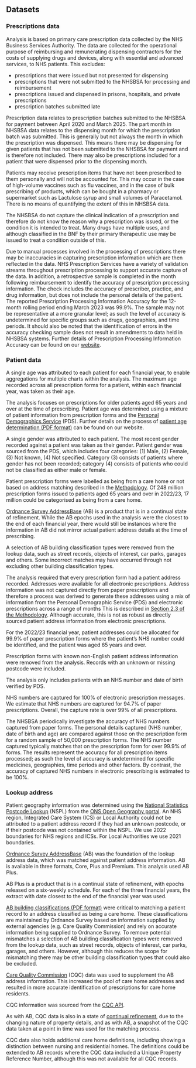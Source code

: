 ## Datasets

### Prescriptions data

Analysis is based on primary care prescription data collected by the NHS Business Services Authority. The data are collected for the operational purpose of reimbursing and remunerating dispensing contractors for the costs of supplying drugs and devices, along with essential and advanced services, to NHS patients. This excludes:

- prescriptions that were issued but not presented for dispensing
- prescriptions that were not submitted to the NHSBSA for processing and reimbursement
- prescriptions issued and dispensed in prisons, hospitals, and private prescriptions
- prescription batches submitted late

Prescription data relates to prescription batches submitted to the NHSBSA for payment between April 2020 and March 2025. The part month in NHSBSA data relates to the dispensing month for which the prescription batch was submitted. This is generally but not always the month in which the prescription was dispensed. This means there may be dispensing for given patients that has not been submitted to the NHSBSA for payment and is therefore not included. There may also be prescriptions included for a patient that were dispensed prior to the dispensing month.

Patients may receive prescription items that have not been prescribed to them personally and will not be accounted for. This may occur in the case of high-volume vaccines such as flu vaccines, and in the case of bulk prescribing of products, which can be bought in a pharmacy or supermarket such as Lactulose syrup and small volumes of Paracetamol. There is no means of quantifying the extent of this in NHSBSA data.

The NHSBSA do not capture the clinical indication of a prescription and therefore do not know the reason why a prescription was issued, or the condition it is intended to treat. Many drugs have multiple uses, and although classified in the BNF by their primary therapeutic use may be issued to treat a condition outside of this.

Due to manual processes involved in the processing of prescriptions there may be inaccuracies in capturing prescription information which are then reflected in the data. NHS Prescription Services have a variety of validation streams throughout prescription processing to support accurate capture of the data. In addition, a retrospective sample is completed in the month following reimbursement to identify the accuracy of prescription processing information. The check includes the accuracy of prescriber, practice, and drug information, but does not include the personal details of the patient. The reported Prescription Processing Information Accuracy for the 12-month rolling period ending March 2023 was 99.9%. The sample may not be representative at a more granular level; as such the level of accuracy is undetermined for specific groups such as drugs, geographies, and time periods. It should also be noted that the identification of errors in the accuracy checking sample does not result in amendments to data held in NHSBSA systems. Further details of Prescription Processing Information Accuracy can be found on our [website](https://www.nhsbsa.nhs.uk/pharmacies-gp-practices-and-appliance-contractors/payments-and-pricing/how-we-process-prescriptions).

### Patient data

A single age was attributed to each patient for each financial year, to enable aggregations for multiple charts within the analysis. The maximum age recorded across all prescription forms for a patient, within each financial year, was taken as their age.

The analysis focuses on prescriptions for older patients aged 65 years and over at the time of prescribing. Patient age was determined using a mixture of patient information from prescription forms and the [Personal Demographics Service](https://digital.nhs.uk/services/demographics) (PDS). Further details on the process of [patient age determination (PDF format)](https://www.nhsbsa.nhs.uk/sites/default/files/2018-02/180115%20Age%20Logic%20Summary%20Flow%20Chart%20-%20Revised%20Layout.pdf) can be found on our website.

A single gender was attributed to each patient. The most recent gender recorded against a patient was taken as their gender. Patient gender was sourced from the PDS, which includes four categories: (1) Male, (2) Female, (3) Not known, (4) Not specified. Category (3) consists of patients where gender has not been recorded; category (4) consists of patients who could not be classified as either male or female.

Patient prescription forms were labelled as being from a care home or not based on address matching described in the [Methodology](https://rpubs.com/nhsbsa-data-analytics/methodology). Of 248 million prescription forms issued to patients aged 65 years and over in 2022/23, 17 million could be categorised as being from a care home.

[Ordnance Survey AddressBase](https://www.ordnancesurvey.co.uk/business-government/products/addressbase) (AB) is a product that is in a continual state of refinement. While the AB epochs used in the analysis were the closest to the end of each financial year, there would still be instances where the information in AB did not mirror actual patient address details at the time of prescribing.

A selection of AB building classification types were removed from the lookup data, such as street records, objects of interest, car parks, garages and others. Some incorrect matches may have occurred through not excluding other building classification types.

The analysis required that every prescription form had a patient address recorded. Addresses were available for all electronic prescriptions. Address information was not captured directly from paper prescriptions and therefore a process was derived to generate these addresses using a mix of information from the Personal Demographic Service (PDS) and electronic prescriptions across a range of months This is described in [Section 2.3 of the Methodology](https://rpubs.com/nhsbsa-data-analytics/methodology). Although accurate, this is not as robust as directly sourced patient address information from electronic prescriptions.

For the 2022/23 financial year, patient addresses could be allocated for 99.9% of paper prescription forms where the patient’s NHS number could be identified, and the patient was aged 65 years and over.

Prescription forms with known non-English patient address information were removed from the analysis. Records with an unknown or missing postcode were included.

The analysis only includes patients with an NHS number and date of birth verified by PDS.

NHS numbers are captured for 100% of electronic prescription messages. We estimate that NHS numbers are captured for 94.7% of paper prescriptions. Overall, the capture rate is over 99% of all prescriptions.

The NHSBSA periodically investigate the accuracy of NHS numbers captured from paper forms. The personal details captured (NHS number, date of birth and age) are compared against those on the prescription form for a random sample of 50,000 prescription forms. The NHS number captured typically matches that on the prescription form for over 99.9% of forms. The results represent the accuracy for all prescription items processed; as such the level of accuracy is undetermined for specific medicines, geographies, time periods and other factors. By contrast, the accuracy of captured NHS numbers in electronic prescribing is estimated to be 100%.

### Lookup address

Patient geography information was determined using the [National Statistics Postcode Lookup](https://geoportal.statistics.gov.uk/datasets/9ac0331178b0435e839f62f41cc61c16/about) (NSPL) from the [ONS Open Geography portal](https://geoportal.statistics.gov.uk/). An NHS region, Integrated Care System (ICS) or Local Authority could not be attributed to a patient address record if they had an unknown postcode, or if their postcode was not contained within the NSPL. We use 2022 boundaries for NHS regions and ICSs. For Local Authorities we use 2021 boundaries.

[Ordnance Survey AddressBase](https://www.ordnancesurvey.co.uk/business-government/products/addressbase) (AB) was the foundation of the lookup address data, which was matched against patient address information. AB is available in three formats, Core, Plus and Premium. This analysis used AB Plus.

AB Plus is a product that is in a continual state of refinement, with epochs released on a six-weekly schedule. For each of the three financial years, the extract with date closest to the end of the financial year was used.

[AB building classifications (PDF format)](https://www.ordnancesurvey.co.uk/documents/product-support/tech-spec/addressbase-technical-specification.pdf) were critical to matching a patient record to an address classified as being a care home. These classifications are maintained by Ordnance Survey based on information supplied by external agencies (e.g. Care Quality Commission) and rely on accurate information being supplied to Ordnance Survey. To remove potential mismatches a selection of AB building classification types were removed from the lookup data, such as street records, objects of interest, car parks, garages, and others. However, although this reduces the scope for mismatching there may be other building classification types that could also be excluded.

[Care Quality Commission](https://www.cqc.org.uk/) (CQC) data was used to supplement the AB address information. This increased the pool of care home addresses and resulted in more accurate identification of prescriptions for care home residents.

CQC information was sourced from the [CQC API](https://anypoint.mulesoft.com/exchange/portals/care-quality-commission-5/4d36bd23-127d-4acf-8903-ba292ea615d4/cqc-syndication-1/).

As with AB, CQC data is also in a state of [continual refinement](https://www.cqc.org.uk/what-we-do/how-we-use-information/how-we-use-information), due to the changing nature of property details, and as with AB, a snapshot of the CQC data taken at a point in time was used for the matching process.

CQC data also holds additional care home definitions, including showing a distinction between nursing and residential homes. The definitions could be extended to AB records where the CQC data included a Unique Property Reference Number, although this was not available for all CQC records.
